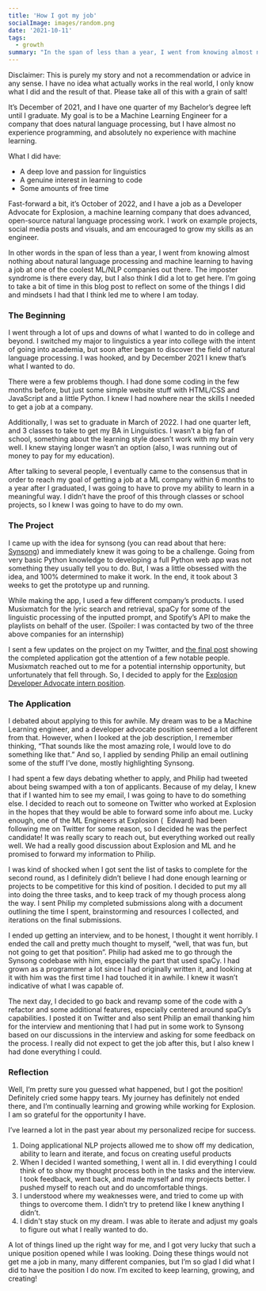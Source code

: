 ```yaml
---
title: 'How I got my job'
socialImage: images/random.png
date: '2021-10-11'
tags:
  - growth
summary: "In the span of less than a year, I went from knowing almost nothing about natural language processing and machine learning to having a job at one of the coolest ML/NLP companies out there. I’m going to take a bit of time in this blog post to reflect on some of the things I did and mindsets I had that I think led me to where I am today. "
---
```


Disclaimer: This is purely my story and not a recommendation or advice in any sense. I have no idea what actually works in the real world, I only know what I did and the result of that. Please take all of this with a grain of salt!

It’s December of 2021, and I have one quarter of my Bachelor’s degree left until I graduate. My goal is to be a Machine Learning Engineer for a company that does natural language processing, but I have almost no experience programming, and absolutely no experience with machine learning. 

What I did have:

- A deep love and passion for linguistics
- A genuine interest in learning to code
- Some amounts of free time

Fast-forward a bit, it’s October of 2022, and I have a job as a Developer Advocate for Explosion, a machine learning company that does advanced, open-source natural language processing work. I work on example projects, social media posts and visuals, and am encouraged to grow my skills as an engineer. 

In other words in the span of less than a year, I went from knowing almost nothing about natural language processing and machine learning to having a job at one of the coolest ML/NLP companies out there. The imposter syndrome is there every day, but I also think I did a lot to get here. I’m going to take a bit of time in this blog post to reflect on some of the things I did and mindsets I had that I think led me to where I am today. 

### The Beginning

I went through a lot of ups and downs of what I wanted to do in college and beyond. I switched my major to linguistics a year into college with the intent of going into academia, but soon after began to discover the field of natural language processing. I was hooked, and by December 2021 I knew that’s what I wanted to do. 

There were a few problems though. I had done some coding in the few months before, but just some simple website stuff with HTML/CSS and JavaScript and a little Python. I knew I had nowhere near the skills I needed to get a job at a company. 

Additionally, I was set to graduate in March of 2022. I had one quarter left, and 3 classes to take to get my BA in Linguistics. I wasn’t a big fan of school, something about the learning style doesn’t work with my brain very well. I knew staying longer wasn’t an option (also, I was running out of money to pay for my education).

After talking to several people, I eventually came to the consensus that in order to reach my goal of getting a job at a ML company within 6 months to a year after I graduated, I was going to have to prove my ability to learn in a meaningful way. I didn’t have the proof of this through classes or school projects, so I knew I was going to have to do my own. 

### The Project

I came up with the idea for synsong (you can read about that here: [Synsong](https://www.notion.so/Synsong-b9adbdcb98924b16b5479859dd9257c4)) and immediately knew it was going to be a challenge. Going from very basic Python knowledge to developing a full Python web app was not something they usually tell you to do. But, I was a little obsessed with the idea, and 100% determined to make it work. In the end, it took about 3 weeks to get the prototype up and running. 

While making the app, I used a few different company’s products. I used Musixmatch for the lyric search and retrieval, spaCy for some of the linguistic processing of the inputted prompt, and Spotify’s API to make the playlists on behalf of the user. (Spoiler: I was contacted by two of the three above companies for an internship)

I sent a few updates on the project on my Twitter, and [the final post](https://twitter.com/victorialslocum/status/1467591413520998401?s=20&t=Y3A3dT5mvi3b7zRGtoVhPQ) showing the completed application got the attention of a few notable people. Musixmatch reached out to me for a potential internship opportunity, but unfortunately that fell through. So, I decided to apply for the [Explosion Developer Advocate intern position](https://twitter.com/philipvollet/status/1517420265755627523?s=20&t=Y3A3dT5mvi3b7zRGtoVhPQ).

### The Application

I debated about applying to this for awhile. My dream was to be a Machine Learning engineer, and a developer advocate position seemed a lot different from that. However, when I looked at the job description, I remember thinking, “That sounds like the most amazing role, I would love to do something like that.” And so, I applied by sending Philip an email outlining some of the stuff I’ve done, mostly highlighting Synsong. 

I had spent a few days debating whether to apply, and Philip had tweeted about being swamped with a ton of applicants. Because of my delay, I knew that if I wanted him to see my email, I was going to have to do something else. I decided to reach out to someone on Twitter who worked at Explosion in the hopes that they would be able to forward some info about me. Lucky enough, one of the ML Engineers at Explosion (
 Edward) had been following me on Twitter for some reason, so I decided he was the perfect candidate! It was really scary to reach out, but everything worked out really well. We had a really good discussion about Explosion and ML and he promised to forward my information to Philip.

I was kind of shocked when I got sent the list of tasks to complete for the second round, as I definitely didn’t believe I had done enough learning or projects to be competitive for this kind of position. I decided to put my all into doing the three tasks, and to keep track of my though process along the way. I sent Philip my completed submissions along with a document outlining the time I spent, brainstorming and resources I collected, and iterations on the final submissions.

I ended up getting an interview, and to be honest, I thought it went horribly. I ended the call and pretty much thought to myself, “well, that was fun, but not going to get that position”. Philip had asked me to go through the Synsong codebase with him, especially the part that used spaCy. I had grown as a programmer a lot since I had originally written it, and looking at it with him was the first time I had touched it in awhile. I knew it wasn’t indicative of what I was capable of. 

The next day, I decided to go back and revamp some of the code with a refactor and some additional features, especially centered around spaCy’s capabilities. I posted it on Twitter and also sent Philip an email thanking him for the interview and mentioning that I had put in some work to Synsong based on our discussions in the interview and asking for some feedback on the process. I really did not expect to get the job after this, but I also knew I had done everything I could. 

### Reflection

Well, I’m pretty sure you guessed what happened, but I got the position! Definitely cried some happy tears. My journey has definitely not ended there, and I’m continually learning and growing while working for Explosion. I am so grateful for the opportunity I have. 

I’ve learned a lot in the past year about my personalized recipe for success. 

1. Doing applicational NLP projects allowed me to show off my dedication, ability to learn and iterate, and focus on creating useful products
2. When I decided I wanted something, I went all in. I did everything I could think of to show my thought process both in the tasks and the interview. I took feedback, went back, and made myself and my projects better. I pushed myself to reach out and do uncomfortable things. 
3. I understood where my weaknesses were, and tried to come up with things to overcome them. I didn’t try to pretend like I knew anything I didn’t. 
4. I didn't stay stuck on my dream. I was able to iterate and adjust my goals to figure out what I really wanted to do.

A lot of things lined up the right way for me, and I got very lucky that such a unique position opened while I was looking. Doing these things would not get me a job in many, many different companies, but I’m so glad I did what I did to have the position I do now. I’m excited to keep learning, growing, and creating!